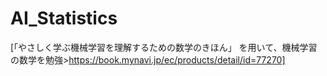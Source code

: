 # AI_Statistics
[「やさしく学ぶ機械学習を理解するための数学のきほん」 を用いて、機械学習の数学を勉強>https://book.mynavi.jp/ec/products/detail/id=77270]
